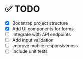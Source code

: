 # ✅ TODO

- [x] Bootstrap project structure
- [x] Add UI components for forms
- [ ] Integrate with API endpoints
- [ ] Add input validation
- [ ] Improve mobile responsiveness
- [ ] Include unit tests
